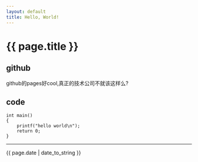 ```yaml
---
layout: default
title: Hello, World!
---
```


# {{ page.title }}

## github

github的pages好cool,真正的技术公司不就该这样么?

## code

    int main()
    {
        printf("hello world\n");
        return 0;
    }

---

{{ page.date | date_to_string }}
